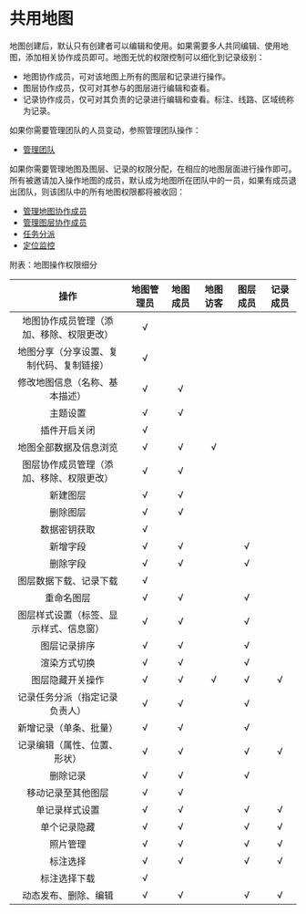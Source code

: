 # 共用地图
地图创建后，默认只有创建者可以编辑和使用。如果需要多人共同编辑、使用地图，添加相关协作成员即可。地图无忧的权限控制可以细化到记录级别：
- 地图协作成员，可对该地图上所有的图层和记录进行操作。
- 图层协作成员，仅可对其参与的图层进行编辑和查看。
- 记录协作成员，仅可对其负责的记录进行编辑和查看。标注、线路、区域统称为记录。

如果你需要管理团队的人员变动，参照管理团队操作：

- [管理团队](/team-setting.html)

如果你需要管理地图及图层、记录的权限分配，在相应的地图层面进行操作即可。所有被邀请加入操作地图的成员，默认成为地图所在团队中的一员，如果有成员退出团队，则该团队中的所有地图权限都将被收回：

- [管理地图协作成员](/map-member-invite.html) 
- [管理图层协作成员](/layer-member-invite.html) 
- [任务分派](/feature-member-invite.html)
- [定位监控](/members-location.html)


附表：地图操作权限细分

|操作 | 地图管理员 | 地图成员 |  地图访客|  图层成员|  记录成员
|:---:|:---:|:---:|:---:|:---:|:---:|
|地图协作成员管理（添加、移除、权限更改）|√| | | | |
|地图分享（分享设置、复制代码、复制链接）|√| | | | |
|修改地图信息（名称、基本描述）|√| √| | | |
|主题设置|√| √| | | |
|插件开启关闭|√|| | | |
|地图全部数据及信息浏览|√| √|√|| |
|图层协作成员管理（添加、移除、权限更改）|√|√ | | | |
|新建图层|√| √| | | |
|删除图层|√|√ | | | |
|数据密钥获取|√|| | | |
|新增字段|√|√ | |√| |
|删除字段|√| √| |√| |
|图层数据下载、记录下载|√||	| | |
|重命名图层|√|√ | |√| |
|图层样式设置（标签、显示样式、信息窗）|√|√ | |√| |
|图层记录排序|√| √| |√| |
|渲染方式切换|√| √| |√| |
|图层隐藏开关操作|√|√ |√|√|√|
|记录任务分派（指定记录负责人）|√| √| |√| |
|新增记录（单条、批量）|√| √| |√| |
|记录编辑（属性、位置、形状）|√|√ | |√| √|
|删除记录|√|√ | |√| |
|移动记录至其他图层|√|√ | || |
|单记录样式设置|√|√ | |√|√ |
|单个记录隐藏|√|√ | |√|√ |
|照片管理|√|√| |√| √|
|标注选择|√| √| |√|√ |
|标注选择下载|√|| || |
|动态发布、删除、编辑|√| √| |√| √|



